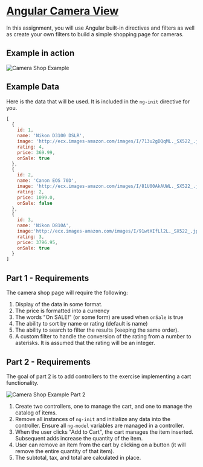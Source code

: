 # [Angular Camera View](https://tommygaessler.github.io/angular-camera-view/)

In this assignment, you will use Angular built-in directives and filters as well as create your own filters to build a simple shopping page for cameras.

## Example in action

![Camera Shop Example](images/camera_example.gif)

## Example Data

Here is the data that will be used. It is included in the `ng-init` directive for you.

```javascript
[
  {
    id: 1,
    name: 'Nikon D3100 DSLR',
    image: 'http://ecx.images-amazon.com/images/I/713u2gDQqML._SX522_.jpg',
    rating: 4,
    price: 369.99,
    onSale: true
  },
  {
    id: 2,
    name: 'Canon EOS 70D',
    image: 'http://ecx.images-amazon.com/images/I/81U00AkAUWL._SX522_.jpg',
    rating: 2,
    price: 1099.0,
    onSale: false
  },
  {
    id: 3,
    name: 'Nikon D810A',
    image:'http://ecx.images-amazon.com/images/I/91wtXIfLl2L._SX522_.jpg',
    rating: 3,
    price: 3796.95,
    onSale: true
  }
]
```

## Part 1 - Requirements

The camera shop page will require the following:

1. Display of the data in some format.
1. The price is formatted into a currency
1. The words "On SALE!" (or some form) are used when `onSale` is true
1. The ability to sort by name or rating (default is name)
1. The ability to search to filter the results (keeping the same order).
1. A custom filter to handle the conversion of the rating from a number to asterisks. It is assumed that the rating will be an integer.

## Part 2 - Requirements

The goal of part 2 is to add controllers to the exercise implementing a cart functionality.

![Camera Shop Example Part 2](images/camera_example_part2.gif)

1. Create two controllers, one to manage the cart, and one to manage the catalog of items.
1. Remove all instances of `ng-init` and initialize any data into the controller. Ensure all `ng-model` variables are managed in a controller.
1. When the user clicks "Add to Cart", the cart manages the item inserted. Subsequent adds increase the quantity of the item.
1. User can remove an item from the cart by clicking on a button (it will remove the entire quantity of that item).
1. The subtotal, tax, and total are calculated in place.
